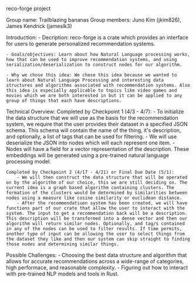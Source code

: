 reco-forge project

Group name: Trailblazing bananas
Group members: Juno Kim (jkim826), James Kendrick (jameslk3)

Introduction:
    - Decription: reco-forge is a crate which provides an interface for users to generate personalized recommendation systems.

    - Goals/objectives: Learn about how Natural Language processing works, how that can be used to improve recommendation systems, and using serialization/deserialization to construct nodes for our algorithm.

    - Why we chose this idea: We chose this idea because we wanted to learn about Natural Language Processing and interesting data structures and algorithms associated with recommendation systems. Also this idea is especially applicable to topics like video games and movies which we are both interested in but it can be applied to any group of things that each have descriptions.

Technical Overview:
    Completed by Checkpoint 1 (4/3 - 4/7):
        - To initialize the data structure that we will use as the basis for the recommendation system, we require that the user provides their dataset in a specified JSON schema. This schema will contain the name of the thing, it's description, and optionally, a list of tags that can be used for filtering.
        - We will use deserialize the JSON into nodes which will each represent one item.
        - Nodes will have a field for a vector representation of the description. These embeddings will be generated using a pre-trained natural language processing model.
    
    Completed by Checkpoint 2 (4/17 - 4/21) or Final Due Date (5/1):
        - We will then construct the data structure that will be operated on by the algorithm of our choice, this we are still deciding on. The current idea is a graph based algorithm containing clusters. The formation of the clusters would be determined by similarities between nodes using a measure like cosine similarity or euclidean distance.
        - After the recommendatiuon system has been created, we will have functions part of our crate that allow the user to interact with the system. The input to get a recommendation back will be a description. This description will be transformed into a dense vector and then our algorithm will return similar nodes. Optionally, and tag/s contained in any of the nodes can be used to filter results. If time permits, another type of input can be allowing the user to select things from the dataset they like and then our system can skip straight to finding those nodes and determining similar things.
    
Possible Challenges:
    - Choosing the best data structure and algorithm that allows for accurate recommendations across a wide-range of categories, high performace, and reasonable complexity.
    - Figuring out how to interact with pre-trained NLP models and tools in Rust.